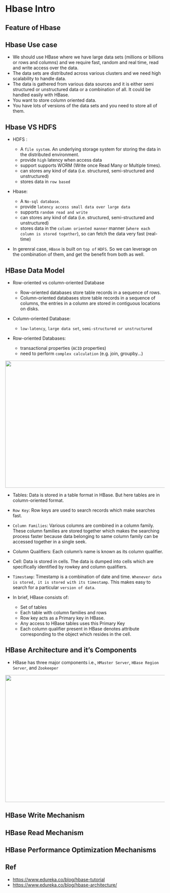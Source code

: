 # Hbase Intro

## Feature of Hbase

## Hbase Use case

- We should use HBase where we have large data sets (millions or billions or rows and columns) and we require fast, random and real time, read and write access over the data.
- The data sets are distributed across various clusters and we need high scalability to handle data.
- The data is gathered from various data sources and it is either semi structured or unstructured data or a combination of all. It could be handled easily with HBase.
- You want to store column oriented data.
- You have lots of versions of the data sets and you need to store all of them.

## Hbase VS HDFS

- HDFS :
	-  A `file system`. An underlying storage system for storing the data in the distributed environment. 
	- provide `high` latency when access data
	- support supports WORM (Write once Read Many or Multiple times).
	- can stores any kind of data (i.e. structured, semi-structured and unstructured) 
	- stores data in `row based`

- Hbase:
	- A `No-sql database`. 
	- provide `latency access small data over large data`
	- supports `random read and write` 
	- can stores any kind of data (i.e. structured, semi-structured and unstructured) 
	- stores data in the `column oriented manner` manner (`where each column is stored together`), so can fetch the data very fast (real-time)

- In gerenral case, `HBase` is built on `top of` `HDFS`. So we can leverage on the combination of them, and get the benefit from both as well.

## HBase Data Model

- Row-oriented vs column-oriented Database
	- Row-oriented databases store table records in a sequence of rows. 
	- Column-oriented databases store table records in a sequence of columns, the entries in a column are stored in contiguous locations on disks.

- Column-oriented Database:
	- `low-latency`, `large data set`, `semi-structured or unstructured` 

- Row-oriented Databases:
	- transactional properties (`ACID` properties)
	- need to perform `complex calculation` (e.g. join, groupby...)

<p align="center"><img src ="https://github.com/yennanliu/DE-100-days/blob/master/de100days/day_32/hbase_components.png" width="800" height="400"></p>

- Tables: Data is stored in a table format in HBase. But here tables are in column-oriented format.
- `Row Key`: Row keys are used to search records which make searches fast. 
- `Column Families`: Various columns are combined in a column family. These column families are stored together which makes the searching process faster because data belonging to same column family can be accessed together in a single seek.
- Column Qualifiers: Each column’s name is known as its column qualifier.
- Cell: Data is stored in cells. The data is dumped into cells which are specifically identified by rowkey and column qualifiers.
- `Timestamp`: Timestamp is a combination of date and time. `Whenever data is stored, it is stored with its timestamp`. This makes easy to search for a particular `version of data`.

- In brief, HBase consists of:
	- Set of tables
	- Each table with column families and rows
	- Row key acts as a Primary key in HBase.
	- Any access to HBase tables uses this Primary Key
	- Each column qualifier present in HBase denotes attribute corresponding to the object which resides in the cell.

## HBase Architecture and it’s Components

- HBase has three major components i.e., `HMaster Server`, `HBase Region Server`,  and `Zookeeper`

<p align="center"><img src ="https://github.com/yennanliu/DE-100-days/blob/master/de100days/day_32/hbase_architecture.png" width="800" height="400"></p>

## HBase Write Mechanism
## HBase Read Mechanism
## HBase Performance Optimization Mechanisms

## Ref
- https://www.edureka.co/blog/hbase-tutorial
- https://www.edureka.co/blog/hbase-architecture/
